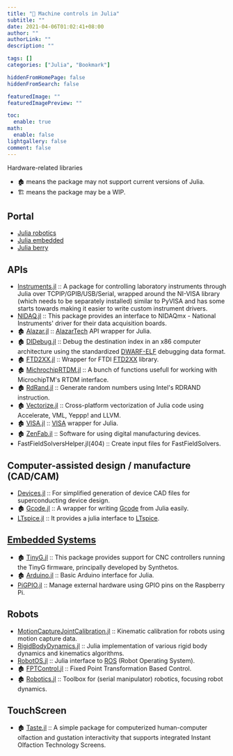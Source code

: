 ```yaml
---
title: "🔖 Machine controls in Julia"
subtitle: ""
date: 2021-04-06T01:02:41+08:00
author: ""
authorLink: ""
description: ""

tags: []
categories: ["Julia", "Bookmark"]

hiddenFromHomePage: false
hiddenFromSearch: false

featuredImage: ""
featuredImagePreview: ""

toc:
  enable: true
math:
  enable: false
lightgallery: false
comment: false
---
```


Hardware-related libraries

<!--more-->

- 🏚️ means the package may not support current versions of Julia.
- 🏗️ means the package may be a WIP.

## Portal

- [Julia robotics](https://github.com/JuliaRobotics)
- [Julia embedded](https://github.com/Julia-Embedded)
- [Julia berry](https://github.com/JuliaBerry)

## APIs

+ [Instruments.jl](https://github.com/BBN-Q/Instruments.jl) :: A package for controlling laboratory instruments through Julia over TCPIP/GPIB/USB/Serial, wrapped around the NI-VISA library (which needs to be separately installed) similar to PyVISA and has some starts towards making it easier to write custom instrument drivers.
+ [NIDAQ.jl](https://github.com/JaneliaSciComp/NIDAQ.jl) :: This package provides an interface to NIDAQmx - National Instruments' driver for their data acquisition boards.
+ 🏚️ [Alazar.jl](https://github.com/ajkeller34/Alazar.jl) :: [AlazarTech](http://www.alazartech.com/) API wrapper for Julia.
+ 🏚️ [DIDebug.jl](https://github.com/Keno/DIDebug.jl) :: Debug the destination index in an x86 computer architecture using the standardized [DWARF-ELF](http://www.ibm.com/developerworks/library/os-debugging/) debugging data format.
+ 🏚️ [FTD2XX.jl](https://github.com/cstook/FTD2XX.jl) :: Wrapper for FTDI [FTD2XX](http://www.ftdichip.com/Drivers/D2XX.htm) library.
+ 🏚️ [MichrochipRTDM.jl](https://github.com/cstook/MicrochipRTDM.jl) :: A bunch of functions usefull for working with MicrochipTM's RTDM interface.
+ 🏚️ [RdRand.jl](https://github.com/SamChill/RdRand.jl) :: Generate random numbers using Intel's RDRAND instruction.
+ 🏚️ [Vectorize.jl](https://github.com/rprechelt/Vectorize.jl) :: Cross-platform vectorization of Julia code using Accelerate, VML, Yeppp! and LLVM.
+ 🏚️ [VISA.jl](https://github.com/ajkeller34/VISA.jl) :: [VISA](https://www.ni.com/visa/) wrapper for Julia.
+ 🏚️ [ZenFab.jl](https://github.com/FactoryOS/ZenFab.jl) :: Software for using digital manufacturing devices.
+ FastFieldSolversHelper.jl(404) :: Create input files for FastFieldSolvers.

## Computer-assisted design / manufacture (CAD/CAM)

+ [Devices.jl](https://github.com/PainterQubits/Devices.jl) :: For simplified generation of device CAD files for superconducting device design.
+ 🏚️ [Gcode.jl](https://github.com/sjkelly/Gcode.jl) :: A wrapper for writing [Gcode](http://en.wikipedia.org/wiki/Gcode) from Julia easily.
+ [LTspice.jl](https://github.com/cstook/LTspice.jl) :: It provides a julia interface to [LTspice](http://www.linear.com/designtools/software/#LTspice).

## [Embedded Systems](https://en.wikipedia.org/wiki/Category:Embedded_systems)

+ 🏚️ [TinyG.jl](https://github.com/sjkelly/TinyG.jl) :: This package provides support for CNC controllers running the TinyG firmware, principally developed by Synthetos.
+ 🏚️ [Arduino.jl](https://github.com/ihnorton/Arduino.jl) :: Basic Arduino interface for Julia.
+ [PiGPIO.jl](https://github.com/JuliaBerry/PiGPIO.jl) :: Manage external hardware using GPIO pins on the Raspberry Pi.

## Robots

+ [MotionCaptureJointCalibration.jl](https://github.com/JuliaRobotics/MotionCaptureJointCalibration.jl) :: Kinematic calibration for robots using motion capture data.
+ [RigidBodyDynamics.jl](https://github.com/JuliaRobotics/RigidBodyDynamics.jl) :: Julia implementation of various rigid body dynamics and kinematics algorithms.
+ [RobotOS.jl](https://github.com/Julia-Embedded/RobotOS.jl) :: Julia interface to [ROS](http://wiki.ros.org/) (Robot Operating System).
+ 🏚️ [FPTControl.jl](https://github.com/krisztiankosi/FPTControl.jl) :: Fixed Point Transformation Based Control.
+ 🏚️ [Robotics.jl](https://github.com/cdsousa/Robotics.jl) :: Toolbox for (serial manipulator) robotics, focusing robot dynamics.

## TouchScreen

+ 🏚️ [Taste.jl](https://github.com/jiahao/Taste.jl) :: A simple package for computerized human-computer olfaction and gustation interactivity that supports integrated Instant Olfaction Technology Screens.
